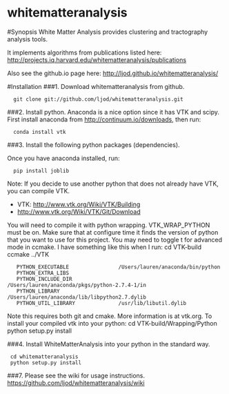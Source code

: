 whitematteranalysis
===================

#Synopsis
White Matter Analysis provides clustering and tractography analysis tools.

It implements algorithms from publications listed here:
http://projects.iq.harvard.edu/whitematteranalysis/publications

Also see the github.io page here:
http://ljod.github.io/whitematteranalysis/

#Installation
###1. Download whitematteranalysis from github. 

      git clone git://github.com/ljod/whitematteranalysis.git
      
###2. Install python. 
Anaconda is a nice option since it has VTK and scipy.
First install anaconda from http://continuum.io/downloads, then run: 

      conda install vtk

###3. Install the following python packages (dependencies).

Once you have anaconda installed, run: 

      pip install joblib

Note: If you decide to use another python that does not already have VTK, you can compile VTK.
* VTK: http://www.vtk.org/Wiki/VTK/Building
* http://www.vtk.org/Wiki/VTK/Git/Download

You will need to compile it with python wrapping. VTK_WRAP_PYTHON must be on.
Make sure that at configure time it finds the version of python that you want to use for this project. You may need to toggle t for advanced mode in ccmake. I have something like this when I run:
     cd VTK-build
     ccmake ../VTK

       PYTHON_EXECUTABLE                /Users/lauren/anaconda/bin/python            
       PYTHON_EXTRA_LIBS                                                             
       PYTHON_INCLUDE_DIR               /Users/lauren/anaconda/pkgs/python-2.7.4-1/in
       PYTHON_LIBRARY                   /Users/lauren/anaconda/lib/libpython2.7.dylib
       PYTHON_UTIL_LIBRARY              /usr/lib/libutil.dylib   

Note this requires both git and cmake. More information is at vtk.org.
To install your compiled vtk into your python:
     cd VTK-build/Wrapping/Python
     python setup.py install

###4. Install WhiteMatterAnalysis into your python in the standard way.

     cd whitematteranalysis
     python setup.py install

###7. Please see the wiki for usage instructions.
https://github.com/ljod/whitematteranalysis/wiki
